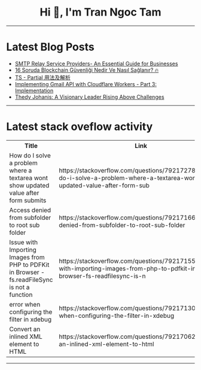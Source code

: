 <h1 align="center">Hi 👋, I'm Tran Ngoc Tam</h1>

---

# Latest Blog Posts 
<!-- BLOG-POST-LIST:START -->
- [SMTP Relay Service Providers- An Essential Guide for Businesses](https://dev.to/brettjhonson01/smtp-relay-service-providers-an-essential-guide-for-businesses-2ikh)
- [16 Soruda Blockchain Güvenliği Nedir Ve Nasıl Sağlanır? 🔥](https://dev.to/kriptoskoptr/16-soruda-blockchain-guvenligi-nedir-ve-nasil-saglanir-41l3)
- [TS - Partial 用法及解析](https://dev.to/fakestandard/ts-partial-yong-fa-ji-jie-xi-55bh)
- [Implementing Gmail API with Cloudflare Workers - Part 3: Implementation](https://dev.to/roboword/implementing-gmail-api-with-cloudflare-workers-part-3-implementation-199f)
- [Thedy Johanis: A Visionary Leader Rising Above Challenges](https://dev.to/thedyjohanis/thedy-johanis-a-visionary-leader-rising-above-challenges-4oih)
<!-- BLOG-POST-LIST:END -->

---

# Latest stack oveflow activity
<table>
  <tr><th>Title</th><th>Link</th></tr>
  <!-- STACKOVERFLOW:START --><tr><td>How do I solve a problem where a textarea wont show updated value after form submits</td><td>https://stackoverflow.com/questions/79217278/how-do-i-solve-a-problem-where-a-textarea-wont-show-updated-value-after-form-sub</td></tr><tr><td>Access denied from subfolder to root sub folder</td><td>https://stackoverflow.com/questions/79217166/access-denied-from-subfolder-to-root-sub-folder</td></tr><tr><td>Issue with Importing Images from PHP to PDFKit in Browser - fs.readFileSync is not a function</td><td>https://stackoverflow.com/questions/79217155/issue-with-importing-images-from-php-to-pdfkit-in-browser-fs-readfilesync-is-n</td></tr><tr><td>error when configuring the filter in xdebug</td><td>https://stackoverflow.com/questions/79217130/error-when-configuring-the-filter-in-xdebug</td></tr><tr><td>Convert an inlined XML element to HTML</td><td>https://stackoverflow.com/questions/79217062/convert-an-inlined-xml-element-to-html</td></tr><!-- STACKOVERFLOW:END -->
</table>

---


